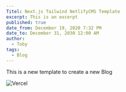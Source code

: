 ```yaml
---
Titel: Next.js Tailwind NetlifyCMS Template
excerpt: This is an excerpt
published: true
date_from: December 19, 2020 7:32 PM
date_to: December 31, 2030 12:00 AM
author:
  - Toby
tags:
  - Blog
---
```

This is a new template to create a new Blog

![Vercel](/img/vercel.svg "Vercel")